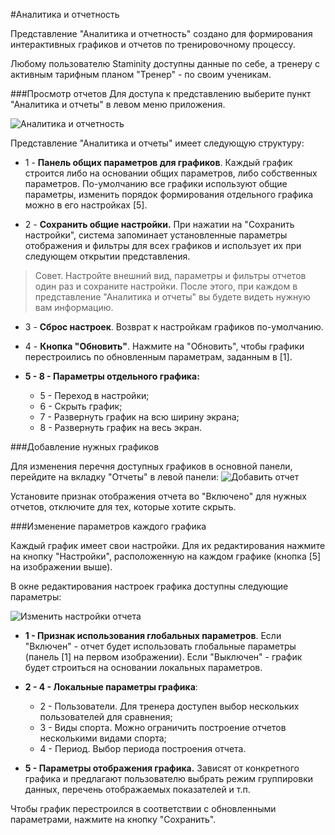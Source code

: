 #Аналитика и отчетность

Представление "Аналитика и отчетность" создано для формирования интерактивных графиков и отчетов по тренировочному процессу. 

Любому пользователю Staminity доступны данные по себе, а тренеру с активным тарифным планом "Тренер" - по своим ученикам.

###Просмотр отчетов
Для доступа к представлению выберите пункт "Аналитика и отчеты" в левом меню приложения.

![Аналитика и отчетность](http://content.staminity.com/assets/images/_new/analytics/analytics-navigation.png)

Представление "Аналитика и отчеты" имеет следующую структуру:

* 1 - **Панель общих параметров для графиков**. Каждый график строится либо на основании общих параметров, либо собственных параметров. По-умолчанию все графики используют общие параметры, изменить порядок формирования отдельного графика можно в его настройках [5].

* 2 - **Сохранить общие настройки.** При нажатии на "Сохранить настройки", система запоминает установленные параметры отображения и фильтры для всех графиков и использует их при следующем открытии представления. 

> Совет. 
Настройте внешний вид, параметры и фильтры отчетов один раз и сохраните настройки. После этого, при каждом в представление "Аналитика и отчеты" вы будете видеть нужную вам информацию. 

* 3 - **Сброс настроек**. Возврат к настройкам графиков по-умолчанию.
* 4 - **Кнопка "Обновить"**. Нажмите на "Обновить", чтобы графики перестроились по обновленным параметрам, заданным в [1].

* **5 - 8 - Параметры отдельного графика:**
  * 5 - Переход в настройки;
  * 6 - Скрыть график;
  * 7 - Развернуть график на всю ширину экрана;
  * 8 - Развернуть график на весь экран.

###Добавление нужных графиков

Для изменения перечня доступных графиков в основной панели, перейдите на вкладку "Отчеты" в левой панели:
![Добавить отчет](http://content.staminity.com/assets/images/_new/analytics/analytics-reports.png)

Установите признак отображения отчета во "Включено" для нужных отчетов, отключите для тех, которые хотите скрыть.

###Изменение параметров каждого графика

Каждый график имеет свои настройки. Для их редактирования нажмите на кнопку "Настройки", расположенную на каждом графике (кнопка [5] на изображении выше). 

В окне редактирования настроек графика доступны следующие параметры:

![Изменить настройки отчета](http://content.staminity.com/assets/images/_new/analytics/analytics-chart-settings.png)

* **1 - Признак использования глобальных параметров**. Если "Включен" - отчет будет использовать глобальные параметры (панель [1] на первом изображении). Если "Выключен" - график будет строиться на основании локальных параметров.

* **2 - 4 - Локальные параметры графика**:
  * 2 - Пользователи. Для тренера доступен выбор нескольких пользователей для сравнения;
  * 3 - Виды спорта. Можно ограничить построение отчетов несколькими видами спорта;
  * 4 - Период. Выбор периода построения отчета.
  
* **5 - Параметры отображения графика.** Зависят от конкретного графика и предлагают пользователю выбрать режим группировки данных, перечень отображаемых показателей и т.п.

Чтобы график перестроился в соответствии с обновленными параметрами, нажмите на кнопку "Сохранить".